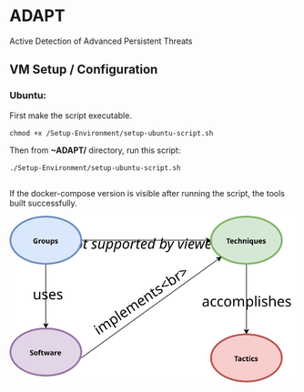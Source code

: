 # ADAPT
Active Detection of Advanced Persistent Threats

## VM Setup / Configuration
### Ubuntu:

First make the script executable.
```
chmod +x /Setup-Environment/setup-ubuntu-script.sh
```
Then from  **~ADAPT/** directory, run this script:
```
./Setup-Environment/setup-ubuntu-script.sh
```
##

If the docker-compose version is visible after running the script, the tools built successfully.

![APT workflow](Documentation/screenshots/APT_Diagram.svg)
